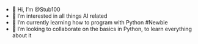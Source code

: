 - 👋 Hi, I’m @Stub100
- 👀 I’m interested in all things AI related
- 🌱 I’m currently learning how to program with Python #Newbie
- 💞️ I’m looking to collaborate on the basics in Python, to learn everything about it

<!---
Stub100/Stub100 is a ✨ special ✨ repository because its `README.md` (this file) appears on your GitHub profile.
You can click the Preview link to take a look at your changes.
--->
